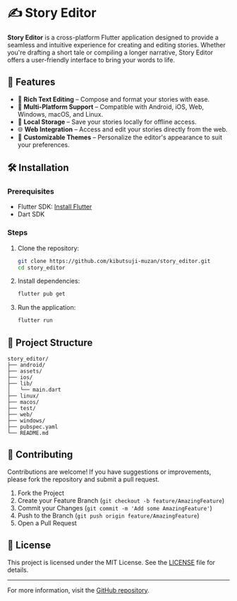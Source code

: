 # ✍️ Story Editor

**Story Editor** is a cross-platform Flutter application designed to provide a seamless and intuitive experience for creating and editing stories. Whether you're drafting a short tale or compiling a longer narrative, Story Editor offers a user-friendly interface to bring your words to life.

## 🚀 Features

- 📝 **Rich Text Editing** – Compose and format your stories with ease.
- 📂 **Multi-Platform Support** – Compatible with Android, iOS, Web, Windows, macOS, and Linux.
- 💾 **Local Storage** – Save your stories locally for offline access.
- 🌐 **Web Integration** – Access and edit your stories directly from the web.
- 🎨 **Customizable Themes** – Personalize the editor's appearance to suit your preferences.

## 🛠️ Installation

### Prerequisites

- Flutter SDK: [Install Flutter](https://flutter.dev/docs/get-started/install)
- Dart SDK

### Steps

1. Clone the repository:

   ```bash
   git clone https://github.com/kibutsuji-muzan/story_editor.git
   cd story_editor
   ```

2. Install dependencies:

   ```bash
   flutter pub get
   ```

3. Run the application:

   ```bash
   flutter run
   ```

## 📁 Project Structure

```
story_editor/
├── android/
├── assets/
├── ios/
├── lib/
│   └── main.dart
├── linux/
├── macos/
├── test/
├── web/
├── windows/
├── pubspec.yaml
└── README.md
```

## 🤝 Contributing

Contributions are welcome! If you have suggestions or improvements, please fork the repository and submit a pull request.

1. Fork the Project  
2. Create your Feature Branch (`git checkout -b feature/AmazingFeature`)  
3. Commit your Changes (`git commit -m 'Add some AmazingFeature'`)  
4. Push to the Branch (`git push origin feature/AmazingFeature`)  
5. Open a Pull Request  

## 📄 License

This project is licensed under the MIT License. See the [LICENSE](LICENSE) file for details.

---

For more information, visit the [GitHub repository](https://github.com/kibutsuji-muzan/story_editor).
